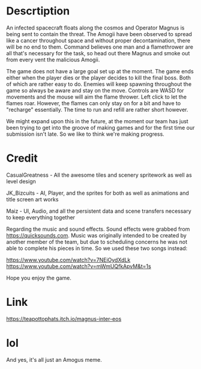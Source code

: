 # Descrtiption 
An infected spacecraft floats along the cosmos and Operator Magnus is being sent to contain the threat. The Amogii have been observed to spread like a cancer throughout space and without proper decontamination, there will be no end to them. Command believes one man and a flamethrower are all that's necessary for the task, so head out there Magnus and smoke out from every vent the malicious Amogii.

The game does not have a large goal set up at the moment. The game ends either when the player dies or the player decides to kill the final boss. Both of which are rather easy to do. Enemies will keep spawning throughout the game so always be aware and stay on the move. Controls are WASD for movements and the mouse will aim the flame thrower. Left click to let the flames roar. However, the flames can only stay on for a bit and have to "recharge" essentially. The time to run and refill are rather short however. 

We might expand upon this in the future, at the moment our team has just been trying to get into the groove of making games and for the first time our submission isn't late. So we like to think we're making progress.

# Credit
CasualGreatness - All the awesome tiles and scenery spritework as well as level design

JK_Bizcuits - AI, Player, and the sprites for both as well as animations and title screen art works

Maiz - UI, Audio, and all the persistent data and scene transfers necessary to keep everything together



Regarding the music and sound effects. Sound effects were grabbed from https://quicksounds.com. Music was originally intended to be created by another member of the team, but due to scheduling concerns he was not able to complete his pieces in time. So we used these two songs instead:

https://www.youtube.com/watch?v=7NEiOydXdLk
https://www.youtube.com/watch?v=mWmUQfkApvM&t=1s


Hope you enjoy the game.

# Link 
https://teapottophats.itch.io/magnus-inter-eos

# lol 
And yes, it's all just an Amogus meme.
